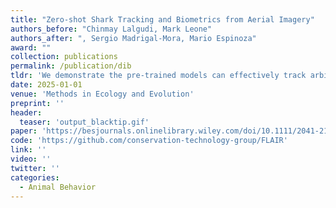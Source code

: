 ```yaml
---
title: "Zero-shot Shark Tracking and Biometrics from Aerial Imagery"
authors_before: "Chinmay Lalgudi, Mark Leone"
authors_after: ", Sergio Madrigal-Mora, Mario Espinoza"
award: ""
collection: publications
permalink: /publication/dib
tldr: 'We demonstrate the pre-trained models can effectively track arbitrary shark species in various environments and be used to extract key biometrics.'
date: 2025-01-01
venue: 'Methods in Ecology and Evolution'
preprint: ''
header: 
  teaser: 'output_blacktip.gif'
paper: 'https://besjournals.onlinelibrary.wiley.com/doi/10.1111/2041-210X.70116'
code: 'https://github.com/conservation-technology-group/FLAIR' 
link: ''
video: ''
twitter: ''
categories:
  - Animal Behavior
---
```

